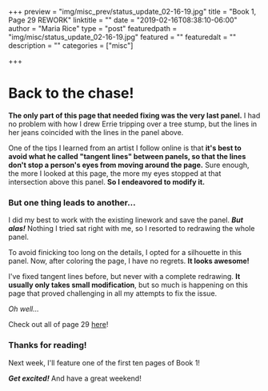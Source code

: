 +++
preview = "img/misc_prev/status_update_02-16-19.jpg"
title = "Book 1, Page 29 REWORK"
linktitle = ""
date = "2019-02-16T08:38:10-06:00"
author = "Maria Rice"
type = "post"
featuredpath = "img/misc/status_update_02-16-19.jpg"
featured = ""
featuredalt = ""
description = ""
categories = ["misc"]

+++

# Back to the chase!

**The only part of this page that needed fixing was the very last panel.** I had no problem with how I drew Errie tripping over a tree stump, but the lines in her jeans coincided with the lines in the panel above. 

One of the tips I learned from an artist I follow online is that **it's best to avoid what he called "tangent lines" between panels, so that the lines don't stop a person's eyes from moving around the page.** Sure enough, the more I looked at this page, the more my eyes stopped at that intersection above this panel. **So I endeavored to modify it.**

### But one thing leads to another...

I did my best to work with the existing linework and save the panel. **_But alas!_** Nothing I tried sat right with me, so I resorted to redrawing the whole panel. 

To avoid finicking too long on the details, I opted for a silhouette in this panel. Now, after coloring the page, I have no regrets. **It looks awesome!**

I've fixed tangent lines before, but never with a complete redrawing. **It usually only takes small modification**, but so much is happening on this page that proved challenging in all my attempts to fix the issue. 

_Oh well..._

Check out all of page 29 [here](https://mcrice123.github.io/morphic/blog/book-1-page-29/)!

### Thanks for reading! 

Next week, I'll feature one of the first ten pages of Book 1!

**_Get excited!_** And have a great weekend!


